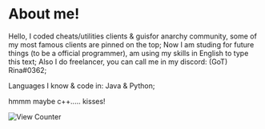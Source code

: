 # About me!
Hello, I coded cheats/utilities clients & guisfor anarchy community, some of my most famous clients are pinned on the top;
Now I am studing for future things (to be a official programmer), am using my skills in English to type this text;
Also I do freelancer, you can call me in my discord: (GoT) Rina#0362;

Languages I know & code in: Java & Python;

hmmm maybe c++.....
kisses!

<img src="https://komarev.com/ghpvc/?username=SirRina&style=flat-square" alt="View Counter"/>
